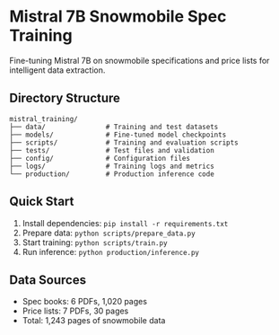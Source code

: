 # Mistral 7B Snowmobile Spec Training

Fine-tuning Mistral 7B on snowmobile specifications and price lists for intelligent data extraction.

## Directory Structure

```
mistral_training/
├── data/               # Training and test datasets
├── models/             # Fine-tuned model checkpoints
├── scripts/            # Training and evaluation scripts
├── tests/              # Test files and validation
├── config/             # Configuration files
├── logs/               # Training logs and metrics
└── production/         # Production inference code
```

## Quick Start

1. Install dependencies: `pip install -r requirements.txt`
2. Prepare data: `python scripts/prepare_data.py`
3. Start training: `python scripts/train.py`
4. Run inference: `python production/inference.py`

## Data Sources
- Spec books: 6 PDFs, 1,020 pages
- Price lists: 7 PDFs, 30 pages
- Total: 1,243 pages of snowmobile data